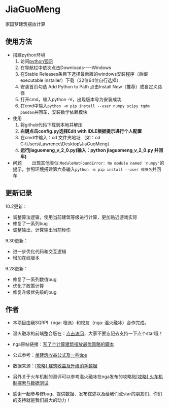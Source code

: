 # JiaGuoMeng
家国梦建筑摆放计算

## 使用方法

- 搭建python环境
	1. 访问[python官网](https://www.python.org/downloads/windows/)
	2. 在导航栏中依次点击Downloads----Windows
	3. 在Stable Releases条目下选择最新版的windows安装程序（后缀executable installer）下载（32位64位自行选择）
	4. 安装首页勾选 Add Python to Path 点击Install Now（推荐）或自定义路径
	5. 打开cmd，输入python -V，出现版本号为安装成功
	6. 在cmd中输入`python -m pip install --user numpy scipy tqdm pandas`并回车，安装数学依赖模块
- 使用
	1. 将github代码下载到本地并解压
	2. **右键点击config.py选择Edit with IDLE根据提示进行个人配置**
	3. 在cmd中输入：cd 文件夹地址 （如：cd C:\Users\Lawrence\Desktop\JiaGuoMeng）
	4. **运行jiaguomeng_v_2_0.py(输入：python jiaguomeng_v_2_0.py 并回车)**
- 问题
　　出现其他类似:`ModuleNotFoundError: No module named 'numpy'`的提示，参照环境搭建第六条输入`python -m pip install --user 模块名`并回车

## 更新记录

10.2更新：
- 调整算法逻辑，使用当前建筑等级进行计算，更加贴近游戏实际
- 修复了一系列bug
- 调整输出，计算输出当前秒伤

9.30更新：
- 进一步优化代码和交互逻辑
- 增加在线版本

9.28更新：
- 修复了一系列数值bug
- 优化了政策计算
- 修复升级优先级的bug

## 作者

- 本项目由我SQRPI（nga: 根派）和校友（nga: 温火融冰）合作完成。

- 温火融冰的前端整合版在：[点击访问](https://github.com/WANGPeisheng1997/JiaGuoMengCalculator)，大家不要忘记去支持一下点个star哦！

- nga原帖链接：[写了个计算建筑摆放最优策略的脚本](https://bbs.nga.cn/read.php?tid=18677204)

- 公式参考：[单建筑收益公式及一些tips](https://bbs.nga.cn/read.php?tid=18675554)

- 数据来源：[[攻略] 建筑收益及升级消耗数据](https://nga.178.com/read.php?tid=18741305)
- 另外关于火车机制的测评可以参考温火融冰在nga发布的攻略贴[[攻略] 火车机制探索与数据测试](https://nga.178.com/read.php?tid=18729321)
- 感谢一起参与修bug、提供数据、发布综述以及给我们点star的朋友们，你们的支持就是我们最大的动力！

